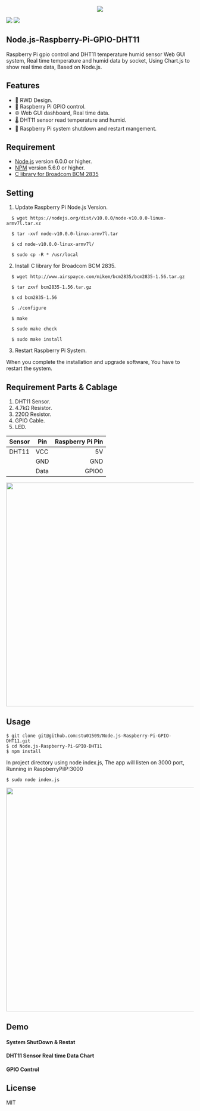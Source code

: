 <p align=center>
<img src="https://i.imgur.com/KuExNfQ.png">
</p>


<a target="_blank" href="http://nodejs.org/download/" title="Node version"><img src="https://img.shields.io/badge/node.js-%3E=_6.0-green.svg"></a>
<a target="_blank" href="https://opensource.org/licenses/MIT" title="License: MIT"><img src="https://img.shields.io/badge/License-MIT-blue.svg"></a>


## Node.js-Raspberry-Pi-GPIO-DHT11

Raspberry Pi gpio control and DHT11 temperature humid sensor Web GUI system,
Real time temperature and humid data by socket, Using Chart.js to show real time data,
Based on Node.js.

## Features

  * 📱 RWD Design.
  * 🔘 Raspberry Pi GPIO control.
  * 🌐 Web GUI dashboard, Real time data.
  * 🌡️ DHT11 sensor read temperature and humid.
  * 🔄 Raspberry Pi system shutdown and restart mangement.

## Requirement
  
  * [Node.js](https://nodejs.org/en/) version 6.0.0 or higher.
  * [NPM](https://www.npmjs.com/) version 5.6.0 or higher.
  * [C library for Broadcom BCM 2835](http://www.airspayce.com/mikem/bcm2835/)
  
## Setting

1. Update Raspberry Pi Node.js Version.

```Shell
  $ wget https://nodejs.org/dist/v10.0.0/node-v10.0.0-linux-armv7l.tar.xz

  $ tar -xvf node-v10.0.0-linux-armv7l.tar

  $ cd node-v10.0.0-linux-armv7l/
  
  $ sudo cp -R * /usr/local

```

2. Install C library for Broadcom BCM 2835.

```Shell
  $ wget http://www.airspayce.com/mikem/bcm2835/bcm2835-1.56.tar.gz

  $ tar zxvf bcm2835-1.56.tar.gz
  
  $ cd bcm2835-1.56

  $ ./configure

  $ make

  $ sudo make check

  $ sudo make install

```

3. Restart Raspberry Pi System.

When you complete the installation and upgrade software, You have to restart the system.

## Requirement Parts & Cablage

1. DHT11 Sensor.
2. 4.7kΩ Resistor.
3. 220Ω Resistor.
4. GPIO Cable.
5. LED.

|Sensor |Pin    |Raspberry Pi Pin|
|-------|-------|-------------:|
|DHT11  |VCC    |5V            |
|       |GND    |GND           |
|       |Data   |GPIO0         |

<img width="600" src="https://i.imgur.com/2ZH0AQT.png">

## Usage

```Shell
$ git clone git@github.com:stu01509/Node.js-Raspberry-Pi-GPIO-DHT11.git
$ cd Node.js-Raspberry-Pi-GPIO-DHT11
$ npm install 

```

In project directory using node index.js, The app will listen on 3000 port, Running in RaspberryPiIP:3000
```Shell
$ sudo node index.js

```
<img width="600" src="https://i.imgur.com/sJTCEnZ.gif">

## Demo

#### System ShutDown & Restat

#### DHT11 Sensor Real time Data Chart

#### GPIO Control


## License

MIT
